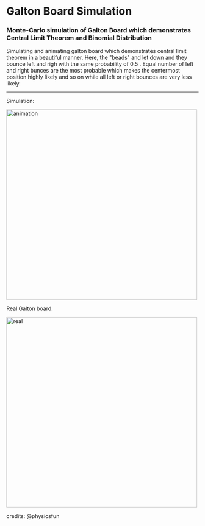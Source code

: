 # Galton Board Simulation
### Monte-Carlo simulation of Galton Board  which demonstrates Central Limit Theorem and Binomial Distribution

Simulating and animating galton board which demonstrates central limit theorem in a beautiful manner. Here, the "beads" and let down and they bounce left and righ with the same probability of 0.5 . Equal number of left and right bunces are the most probable which makes the centermost position highly likely and so on while all left or right bounces are very less likely.

***

Simulation:

<img src="https://github.com/ShrirajHegde/virtual-galton-board/blob/main/etc/animation.gif" alt="animation" width="500"/>

Real Galton board:

<img src="https://github.com/ShrirajHegde/virtual-galton-board/blob/main/etc/real.gif" alt="real" width="500"/>

credits: @physicsfun



